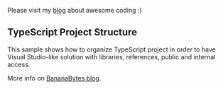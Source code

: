 Please visit my [blog](https://blog.banana.rs/) about awesome coding :)

## TypeScript Project Structure
This sample shows how to organize TypeScript project in order to have Visual Studio-like solution with libraries, references, public and internal access.

More info on [BananaBytes blog](https://blog.banana.rs/index.php/2020/02/04/visual-studio-like-solution-structure-for-typescript/).